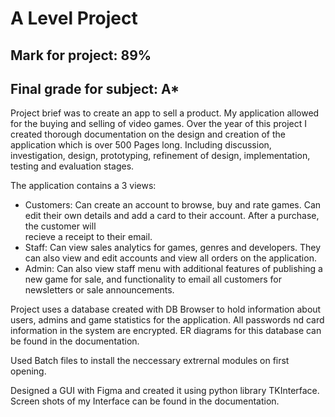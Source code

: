 # A Level Project

## Mark for project: 89%
## Final grade for subject: A*

Project brief was to create an app to sell a product. My application allowed for the buying and selling of video games.
Over the year of this project I created thorough documentation on the design and creation of the application which is over 500 Pages long. Including discussion, investigation, design, prototyping, refinement of design, implementation, testing and evaluation stages.

The application contains a 3 views:
- Customers: Can create an account to browse, buy and rate games. Can edit their own details and add a card to their account. After a purchase, the customer will   
  recieve a receipt to their email.
- Staff: Can view sales analytics for games, genres and developers. They can also view and edit accounts and view all orders on the application.
- Admin: Can also view staff menu with additional features of publishing a new game for sale, and functionality to email all customers for newsletters or sale 
  announcements.

Project uses a database created with DB Browser to hold information about users, admins and game statistics for the application. All passwords nd card information in the system are encrypted. ER diagrams for this database can be found in the documentation.

Used Batch files to install the neccessary extrernal modules on first opening.

Designed a GUI with Figma and created it using python library TKInterface. Screen shots of my Interface can be found in the documentation.


